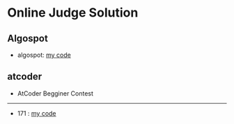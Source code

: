 # Online Judge Solution
## Algospot
* algospot: [my code][link]

[link]: https://github.com/ssun-g/solution/tree/master/Algospot

## atcoder
* AtCoder Begginer Contest     
<hr/>

* 171 : [my code][link]

[link]: https://github.com/ssun-g/solution/tree/master/AtCoder/ABC/171
